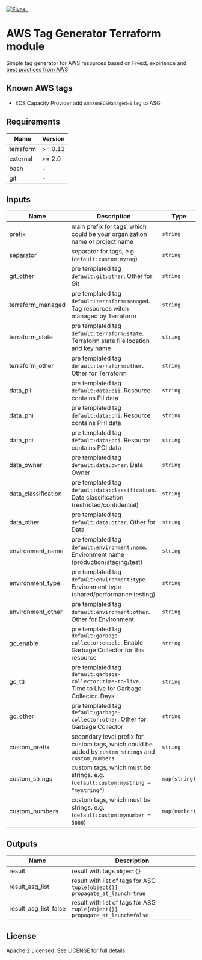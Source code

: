 [![FivexL](https://releases.fivexl.io/fivexlbannergit.jpg)](https://fivexl.io/)

# AWS Tag Generator Terraform module
Simple tag generator for AWS resources based on FivexL expirience and [best practices from AWS](https://d1.awsstatic.com/whitepapers/aws-tagging-best-practices.pdf)  

## Known AWS tags
- ECS Capacity Provider add `AmazonECSManaged=1` tag to ASG

## Requirements

| Name | Version |
|------|---------|
| terraform | >= 0.13 |
| external | >= 2.0 |
| bash | - |
| git | - |

## Inputs

| Name | Description | Type | Default | Required |
|------|-------------|------|---------|:--------:|
| prefix | main prefix for tags, which could be your organization name or project name | `string` | `"default"` | no |
| separator | separator for tags, e.g. (`default:custom:mytag`) | `string` | `":"` | no |
| git_other | pre templated tag `default:git:other`. Other for Git  | `string` | `null` | no |
| terraform_managed | pre templated tag `default:terraform:managed`. Tag resources witch managed by Terraform  | `string` | `null` | no |
| terraform_state | pre templated tag `default:terraform:state`. Terraform state file location and key name  | `string` | `null` | no |
| terraform_other | pre templated tag `default:terraform:other`. Other for Terraform  | `string` | `null` | no |
| data_pii | pre templated tag `default:data:pii`. Resource contains PII data  | `string` | `null` | no |
| data_phi | pre templated tag `default:data:phi`. Resource contains PHI data  | `string` | `null` | no |
| data_pci | pre templated tag `default:data:pci`. Resource contains PCI data  | `string` | `null` | no |
| data_owner | pre templated tag `default:data:owner`. Data Owner  | `string` | `null` | no |
| data_classification | pre templated tag `default:data:classification`. Data classification (restricted/confidential)  | `string` | `null` | no |
| data_other | pre templated tag `default:data:other`. Other for Data  | `string` | `null` | no |
| environment_name | pre templated tag `default:environment:name`. Environment name (production/staging/test)  | `string` | `null` | no |
| environment_type | pre templated tag `default:environment:type`. Environment type (shared/performance testing)  | `string` | `null` | no |
| environment_other | pre templated tag `default:environment:other`. Other for Environment | `string` | `null` | no |
| gc_enable | pre templated tag `default:garbage-collector:enable`. Enable Garbage Collector for this resource  | `string` | `null` | no |
| gc_ttl | pre templated tag `default:garbage-collector:time-to-live`. Time to Live for Garbage Collector. Days.  | `string` | `null` | no |
| gc_other | pre templated tag `default:garbage-collector:other`. Other for Garbage Collector  | `string` | `null` | no |
| custom_prefix | secondary level prefix for custom tags, which could be added by `custom_strings` and `custom_numbers` | `string` | `"custom"` | no |
| custom_strings | custom tags, which must be strings. e.g. (`default:custom:mystring = "mystring"`) | `map(string)` | `{}` | no |
| custom_numbers | custom tags, which must be strings. e.g. (`default:custom:mynumber = 5000`)  | `map(number)` | `{}` | no |

## Outputs

| Name | Description |
|------|-------------|
| result | result with tags `object{}` |
| result_asg_list | result with list of tags for ASG `tuple[object{}]` `propagate_at_launch=true` |
| result_asg_list_false | result with list of tags for ASG `tuple[object{}]` `propagate_at_launch=false` |


## License

Apache 2 Licensed. See LICENSE for full details.
